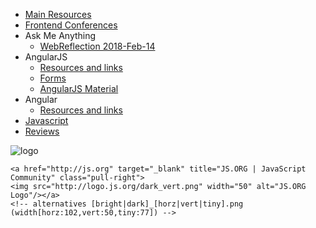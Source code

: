 * [Main Resources](docs/main.md)
* [Frontend Conferences](https://asciidisco.github.io/web-conferences-2018/)
* Ask Me Anything
    * [WebReflection 2018-Feb-14](docs/ama/webreflection.md)
* AngularJS
    * [Resources and links](docs/angularjs/resources.md)
    * [Forms](docs/angularjs/forms.md)
    * [AngularJS Material](docs/angularjs/material1.md)
* Angular
    * [Resources and links](docs/angular/resources.md)
* [Javascript](docs/javascript.md)
* [Reviews](docs/reviews.md)

![logo](ng-src.svg)

    <a href="http://js.org" target="_blank" title="JS.ORG | JavaScript Community" class="pull-right">
    <img src="http://logo.js.org/dark_vert.png" width="50" alt="JS.ORG Logo"/></a>
    <!-- alternatives [bright|dark]_[horz|vert|tiny].png (width[horz:102,vert:50,tiny:77]) -->
